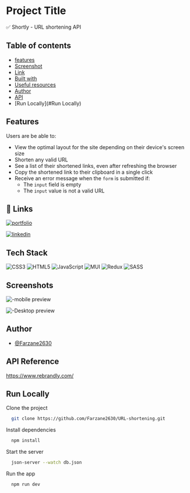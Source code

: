 
# Project Title

✅ Shortly - URL shortening API 

## Table of contents
- [features](#features)
- [Screenshot](#screenshot)
- [Link](#links)
- [Built with](#built-with)
- [Useful resources](#useful-resources)
- [Author](#author)
- [API](#API)
- [Run Locally](#Run Locally)


## Features

Users are be able to:

- View the optimal layout for the site depending on their device's screen size
- Shorten any valid URL
- See a list of their shortened links, even after refreshing the browser
- Copy the shortened link to their clipboard in a single click
- Receive an error message when the `form` is submitted if:
  - The `input` field is empty
  - The `input` value is not a valid URL

## 🔗 Links
[![portfolio](https://img.shields.io/badge/my_portfolio-000?style=for-the-badge&logo=ko-fi&logoColor=white)](https://shortly.iran.liara.run/)

[![linkedin](https://img.shields.io/badge/linkedin-0A66C2?style=for-the-badge&logo=linkedin&logoColor=white)](in/farzane-kazemi)

## Tech Stack

![CSS3](https://img.shields.io/badge/css3-%231572B6.svg?style=plastic&logo=css3&logoColor=white) ![HTML5](https://img.shields.io/badge/html5-%23E34F26.svg?style=plastic&logo=html5&logoColor=white) ![JavaScript](https://img.shields.io/badge/javascript-%23323330.svg?style=plastic&logo=javascript&logoColor=%23F7DF1E)
![MUI](https://img.shields.io/badge/MUI-%230081CB.svg?style=plastic&logo=material-ui&logoColor=white) ![Redux](https://img.shields.io/badge/redux-%23593d88.svg?style=plastic&logo=redux&logoColor=white) ![SASS](https://img.shields.io/badge/SASS-hotpink.svg?style=plastic&logo=SASS&logoColor=white)


## Screenshots

![-mobile preview](https://github.com/Farzane2630/URL-shortening/assets/110881082/c18ac023-6a49-4992-b742-e8c7dbbc25ad)


![-Desktop preview](https://github.com/Farzane2630/URL-shortening/assets/110881082/c76a8398-3602-4f15-b9a9-f625f2fa565b)


## Author

- [@Farzane2630](https://github.com/Farzane2630)


## API Reference

https://www.rebrandly.com/


## Run Locally

Clone the project

```bash
  git clone https://github.com/Farzane2630/URL-shortening.git
```

Install dependencies

```bash
  npm install
```

Start the server

```bash
  json-server --watch db.json
```

Run the app

```bash
  npm run dev
```

